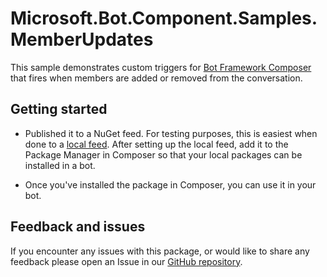 # Microsoft.Bot.Component.Samples.MemberUpdates

This sample demonstrates custom triggers for [Bot Framework Composer](https://docs.microsoft.com/composer) that fires when members are added or removed from the conversation.

## Getting started

* Published it to a NuGet feed.  For testing purposes, this is easiest when done to a [local feed](https://docs.microsoft.com/nuget/hosting-packages/local-feeds). After setting up the local feed, add it to the Package Manager in Composer so that your local packages can be installed in a bot.

* Once you've installed the package in Composer, you can use it in your bot.

## Feedback and issues

If you encounter any issues with this package, or would like to share any feedback please open an Issue in our [GitHub repository](https://github.com/microsoft/botbuilder-samples/issues/new/choose).
